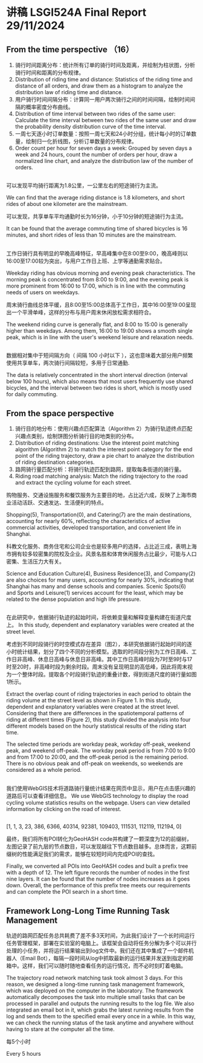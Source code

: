 # 讲稿 LSGI524A Final Report 29/11/2024
## From the time perspective （16）

1. 骑行时间距离分布：统计所有订单的骑行时间及距离，并绘制为柱状图，分析骑行时间和距离的分布规律。
1. Distribution of riding time and distance: Statistics of the riding time and distance of all orders, and draw them as a histogram to analyze the distribution law of riding time and distance.
2. 用户骑行时间间隔分布：计算同一用户两次骑行之间的时间间隔，绘制时间间隔的概率密度分布曲线。
2. Distribution of time interval between two rides of the same user: Calculate the time interval between two rides of the same user and draw the probability density distribution curve of the time interval.
3. 一周七天逐小时订单数量：按照一周七天和24小时分组，统计每小时的订单数量，绘制归一化折线图，分析订单数量的分布规律。
3. Order count per hour for seven days a week: Grouped by seven days a week and 24 hours, count the number of orders per hour, draw a normalized line chart, and analyze the distribution law of the number of orders.

## 
可以发现平均骑行距离为1.8公里，一公里左右的短途骑行为主流。

We can find that the average riding distance is 1.8 kilometers, and short rides of about one kilometer are the mainstream.

可以发现，共享单车平均通勤时长为16分钟，小于10分钟的短途骑行为主流。

It can be found that the average commuting time of shared bicycles is 16 minutes, and short rides of less than 10 minutes are the mainstream.

## 
工作日骑行具有明显的早晚高峰特征，早高峰集中在8:00至9:00，晚高峰则以16:00至17:00较为突出，与用户工作日上班、上学等通勤需求贴合。

Weekday riding has obvious morning and evening peak characteristics. The morning peak is concentrated from 8:00 to 9:00, and the evening peak is more prominent from 16:00 to 17:00, which is in line with the commuting needs of users on weekdays.

周末骑行曲线总体平缓，且8:00至15:00总体高于工作日，其中16:00至19:00呈现出一个平滑单峰，这样的分布与用户周末休闲放松需求相符合。

The weekend riding curve is generally flat, and 8:00 to 15:00 is generally higher than weekdays. Among them, 16:00 to 19:00 shows a smooth single peak, which is in line with the user's weekend leisure and relaxation needs.
## 

数据相对集中于短间隔方向（ 间隔 100 小时以下 ），这也意味着大部分用户频繁使用共享单车，两次骑行间隔较短，多用于日常通勤.

The data is relatively concentrated in the short interval direction (interval below 100 hours), which also means that most users frequently use shared bicycles, and the interval between two rides is short, which is mostly used for daily commuting.

## From the space perspective

1. 骑行目的地分布：使用兴趣点匹配算法（Algorithm 2）为骑行轨迹终点匹配兴趣点类别，绘制饼图分析骑行目的地类别的分布。
2. Distribution of riding destinations: Use the interest point matching algorithm (Algorithm 2) to match the interest point category for the end point of the riding trajectory, draw a pie chart to analyze the distribution of riding destination categories.
3. 路网骑行量匹配分析：将骑行轨迹匹配到路网，提取每条街道的骑行量。
4. Riding road matching analysis: Match the riding trajectory to the road and extract the cycling volume for each street.


<!-- class_map= {
    0: 'Transportation',
    1: 'Sports and Leisure',
    2: 'Company',
    3: 'Business Residence',
    4: 'Science and Education Culture',
    5: 'Shopping',
    6: 'Scenic Spots',
    7: 'Catering'
} -->


购物服务、交通设施服务和餐饮服务为主要目的地，占比近六成，反映了上海市商业活动活跃、交通发达、生活便利的特点。

Shopping(5), Transportation(0), and Catering(7) are the main destinations, accounting for nearly 60%, reflecting the characteristics of active commercial activities, developed transportation, and convenient life in Shanghai.

科教文化服务、商务住宅和公司企业也是较多用户的选择，占比近三成，表明上海市拥有较多较密集的院校及企业。风景名胜和体育休闲服务占比最少，可能与人口密集、生活压力大有关。

Science and Education Culture(4), Business Residence(3), and Company(2) are also choices for many users, accounting for nearly 30%, indicating that Shanghai has many and dense schools and companies. Scenic Spots(6) and Sports and Leisure(1) services account for the least, which may be related to the dense population and high life pressure.


## 
在此研究中，依据骑行轨迹的起始时间，将依赖变量和解释变量构建在街道尺度上。
In this study, dependent and explanatory variables were created at the street level.

考虑到不同时段骑行的时空模式存在差异（图2），本研究依据骑行起始时间的逐小时统计结果，划分了四个不同的分析模型。选取的时间段分别为工作日高峰、工作日非高峰、休息日高峰与休息日非高峰。其中工作日高峰时段为7时至9时与17时至20时，非高峰时段为剩余时段。周末没有呈现明显的高低峰，因此将周末视为一个整体时段。提取各个时段骑行轨迹的重叠计数，得到街道尺度的骑行量如图1所示。

Extract the overlap count of riding trajectories in each period to obtain the riding volume at the street level as shown in Figure 1. In this study, dependent and explanatory variables were created at the street level. Considering that there are differences in the spatiotemporal patterns of riding at different times (Figure 2), this study divided the analysis into four different models based on the hourly statistical results of the riding start time. 

The selected time periods are workday peak, workday off-peak, weekend peak, and weekend off-peak. The workday peak period is from 7:00 to 9:00 and from 17:00 to 20:00, and the off-peak period is the remaining period. There is no obvious peak and off-peak on weekends, so weekends are considered as a whole period.

## 
我们使用WebGIS技术将道路骑行量统计结果在网页中显示，用户在点击感兴趣的道路后可以查看详细信息。
We use WebGIS technology to display the road cycling volume statistics results on the webpage. Users can view detailed information by clicking on the road of interest.

##


[1, 1, 3, 23, 386, 6366, 40314, 92381, 109403, 111531, 112119, 112194, 0]

最终，我们将所有POI转化为GeoHASH code并构建了一颗深度为12的前缀树，左图记录了前九层的节点数目，可以发现越往下节点数目越多。总体而言，这颗前缀树的性能满足我们的需求，能够在较短时间内完成POI的查找。

Finally, we converted all POIs into GeoHASH codes and built a prefix tree with a depth of 12. The left figure records the number of nodes in the first nine layers. It can be found that the number of nodes increases as it goes down. Overall, the performance of this prefix tree meets our requirements and can complete the POI search in a short time.

## Framework Long-Long Time Running Task Management
轨迹的路网匹配任务总共耗费了差不多3天时间，为此我们设计了一个长时间运行任务管理框架，部署在实验室的电脑上。该框架会自动将任务分解为多个可以并行处理的小任务，并将运行结果输出到log文件中。我们还在其中集成了一个邮件机器人（Email Bot），每隔一段时间从log中抓取最新的运行结果并发送到指定的邮箱中。这样，我们可以随时随地查看任务的运行情况，而不必时刻盯着电脑。

The trajectory road network matching task took almost 3 days. For this reason, we designed a long-time running task management framework, which was deployed on the computer in the laboratory. The framework automatically decomposes the task into multiple small tasks that can be processed in parallel and outputs the running results to the log file. We also integrated an email bot in it, which grabs the latest running results from the log and sends them to the specified email every once in a while. In this way, we can check the running status of the task anytime and anywhere without having to stare at the computer all the time.

每5个小时

Every 5 hours